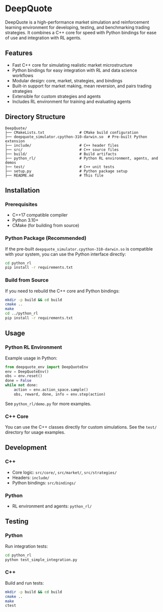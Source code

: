 # DeepQuote

DeepQuote is a high-performance market simulation and reinforcement learning environment for developing, testing, and benchmarking trading strategies. It combines a C++ core for speed with Python bindings for ease of use and integration with RL agents.

## Features
- Fast C++ core for simulating realistic market microstructure
- Python bindings for easy integration with RL and data science workflows
- Modular design: core, market, strategies, and bindings
- Built-in support for market making, mean reversion, and pairs trading strategies
- Extensible for custom strategies and agents
- Includes RL environment for training and evaluating agents

## Directory Structure
```
DeepQuote/
├── CMakeLists.txt                # CMake build configuration
├── deepquote_simulator.cpython-310-darwin.so  # Pre-built Python extension
├── include/                      # C++ header files
├── src/                          # C++ source files
├── build/                        # Build artifacts
├── python_rl/                    # Python RL environment, agents, and demos
├── test/                         # C++ unit tests
├── setup.py                      # Python package setup
├── README.md                     # This file
```

## Installation

### Prerequisites
- C++17 compatible compiler
- Python 3.10+
- CMake (for building from source)

### Python Package (Recommended)
If the pre-built `deepquote_simulator.cpython-310-darwin.so` is compatible with your system, you can use the Python interface directly:

```bash
cd python_rl
pip install -r requirements.txt
```

### Build from Source
If you need to rebuild the C++ core and Python bindings:

```bash
mkdir -p build && cd build
cmake ..
make
cd ../python_rl
pip install -r requirements.txt
```

## Usage

### Python RL Environment
Example usage in Python:

```python
from deepquote_env import DeepQuoteEnv
env = DeepQuoteEnv()
obs = env.reset()
done = False
while not done:
    action = env.action_space.sample()
    obs, reward, done, info = env.step(action)
```

See `python_rl/demo.py` for more examples.

### C++ Core
You can use the C++ classes directly for custom simulations. See the `test/` directory for usage examples.

## Development

### C++
- Core logic: `src/core/`, `src/market/`, `src/strategies/`
- Headers: `include/`
- Python bindings: `src/bindings/`

### Python
- RL environment and agents: `python_rl/`

## Testing

### Python
Run integration tests:
```bash
cd python_rl
python test_simple_integration.py
```

### C++
Build and run tests:
```bash
mkdir -p build && cd build
cmake ..
make
ctest
```